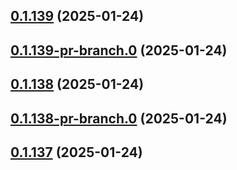 ## [0.1.139](https://github.com/latha-414/AWS-CICD-web-app/compare/v0.1.139-pr-branch.0...v0.1.139) (2025-01-24)



## [0.1.139-pr-branch.0](https://github.com/latha-414/AWS-CICD-web-app/compare/v0.1.138...v0.1.139-pr-branch.0) (2025-01-24)



## [0.1.138](https://github.com/latha-414/AWS-CICD-web-app/compare/v0.1.138-pr-branch.0...v0.1.138) (2025-01-24)



## [0.1.138-pr-branch.0](https://github.com/latha-414/AWS-CICD-web-app/compare/v0.1.137...v0.1.138-pr-branch.0) (2025-01-24)



## [0.1.137](https://github.com/latha-414/AWS-CICD-web-app/compare/v0.1.137-pr-branch.0...v0.1.137) (2025-01-24)



